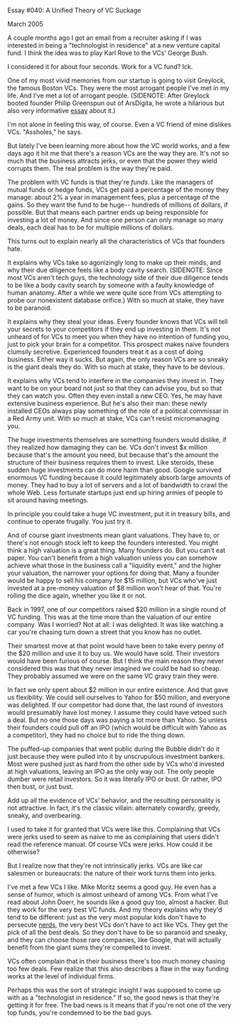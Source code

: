 Essay #040: A Unified Theory of VC Suckage


  
 
  
 March 2005   
  
 A couple months ago I got an email from a recruiter asking if I was interested in being a "technologist in residence" at a new venture capital fund. I think the idea was to play Karl Rove to the VCs' George Bush.   
  
 I considered it for about four seconds. Work for a VC fund? Ick.   
  
 One of my most vivid memories from our startup is going to visit Greylock, the famous Boston VCs. They were the most arrogant people I've met in my life. And I've met a lot of arrogant people. (SIDENOTE: After Greylock booted founder Philip Greenspun out of ArsDigita, he wrote a hilarious but also very informative [essay](http://www.waxy.org/random/arsdigita/) about it.)   
  
 I'm not alone in feeling this way, of course. Even a VC friend of mine dislikes VCs. "Assholes," he says.   
  
 But lately I've been learning more about how the VC world works,  and a few days ago it hit me that there's a reason VCs are the way they are. It's not so much that the business attracts jerks, or even that the power they wield corrupts them. The real problem is the way they're paid.   
  
 The problem with VC funds is that they're _funds_. Like the managers of mutual funds or hedge funds, VCs get paid a percentage of the money they manage: about 2% a year in management fees, plus a percentage of the gains. So they want the fund to be huge-- hundreds of millions of dollars, if possible. But that means each partner ends up being responsible for investing a lot of money. And since one person can only manage so many deals, each deal has to be for multiple millions of dollars.   
  
 This turns out to explain nearly all the characteristics of VCs that founders hate.   
  
 It explains why VCs take so agonizingly long to make up their minds, and why their due diligence feels like a body cavity search. (SIDENOTE: Since most VCs aren't tech guys, the technology side of their due diligence tends to be like a body cavity search by someone with a faulty knowledge of human anatomy. After a while we were quite sore from VCs attempting to probe our nonexistent database orifice.) With so much at stake, they have to be paranoid.   
  
 It explains why they steal your ideas. Every founder knows that VCs will tell your secrets to your competitors if they end up investing in them. It's not unheard of for VCs to meet you when they have no intention of funding you, just to pick your brain for a competitor. This prospect makes naive founders clumsily secretive. Experienced founders treat it as a cost of doing business. Either way it sucks. But again, the only reason VCs are so sneaky is the giant deals they do. With so much at stake, they have to be devious.   
  
 It explains why VCs tend to interfere in the companies they invest in. They want to be on your board not just so that they can advise you, but so that they can watch you. Often they even install a new CEO. Yes, he may have extensive business experience. But he's also their man: these newly installed CEOs always play something of the role of a political commissar in a Red Army unit. With so much at stake, VCs can't resist micromanaging you.   
  
 The huge investments themselves are something founders would dislike, if they realized how damaging they can be. VCs don't invest $x million because that's the amount you need, but because that's the amount the structure of their business requires them to invest. Like steroids, these sudden huge investments can do more harm than good. Google survived enormous VC funding because it could legitimately absorb large amounts of money. They had to buy a lot of servers and a lot of bandwidth to crawl the whole Web. Less fortunate startups just end up hiring armies of people to sit around having meetings.   
  
 In principle you could take a huge VC investment, put it in treasury bills, and continue to operate frugally. You just try it.   
  
 And of course giant investments mean giant valuations. They have to, or there's not enough stock left to keep the founders interested. You might think a high valuation is a great thing. Many founders do. But you can't eat paper. You can't benefit from a high valuation unless you can somehow achieve what those in the business  call a "liquidity event," and the higher your valuation, the narrower your options for doing that. Many a founder would be happy to sell his company for $15 million, but VCs who've just invested at a pre-money valuation of $8 million won't hear of that. You're rolling the dice again, whether you like it or not.   
  
 Back in 1997, one of our competitors raised $20 million in a single round of VC funding. This was at the time more than the valuation of our entire company. Was I worried? Not at all: I was delighted. It was like watching a car you're chasing turn down a street that you know has no outlet.   
  
 Their smartest move at that point would have been to take every penny of the $20 million and use it to buy us. We would have sold. Their investors would have been furious of course. But I think the main reason they never considered this was that they never imagined we could be had so cheap. They probably assumed we were on the same VC gravy train they were.   
  
 In fact we only spent about $2 million in our entire existence. And that gave us flexibility. We could sell ourselves to Yahoo for $50 million, and everyone was delighted. If our competitor had done that, the last round of investors would presumably have lost money. I assume they could have vetoed such a deal. But no one those days was paying a lot more than Yahoo. So unless their founders could pull off an IPO (which would be difficult with Yahoo as a competitor), they had no choice but to ride the thing down.   
  
 The puffed-up companies that went public during the Bubble didn't do it just because they were pulled into it by unscrupulous investment bankers. Most were pushed just as hard from the other side by VCs who'd invested at high valuations, leaving an IPO as the only way out. The only people dumber were retail investors. So it was literally IPO or bust. Or rather, IPO then bust, or just bust.   
  
 Add up all the evidence of VCs' behavior, and the resulting personality is not attractive. In fact, it's the classic villain: alternately cowardly, greedy, sneaky, and overbearing.   
  
 I used to take it for granted that VCs were like this. Complaining that VCs were jerks used to seem as naive to me as complaining that users didn't read the reference manual. Of course VCs were jerks. How could it be otherwise?   
  
 But I realize now that they're not intrinsically jerks. VCs are like car salesmen or bureaucrats: the nature of their work turns them into jerks.   
  
 I've met a few VCs I like. Mike Moritz seems a good guy. He even has a sense of humor, which is almost unheard of among VCs. From what I've read about John Doerr, he sounds like a good guy too, almost a hacker. But they work for the very best VC funds. And my theory explains why they'd tend to be different: just as the very most popular kids don't have to persecute [nerds](nerds.html), the very best VCs don't have to act like VCs. They get the pick of all the best deals. So they don't have to be so paranoid and sneaky, and they can choose those rare companies, like Google, that will actually benefit from the giant sums they're compelled to invest.   
  
 VCs often complain that in their business there's too much money chasing too few deals. Few realize that this also describes a flaw in the way funding works at the level of individual firms.   
  
 Perhaps this was the sort of strategic insight I was supposed to come up with as a "technologist in residence." If so, the good news is that they're getting it for free. The bad news is it means that if you're not one of the very top funds, you're condemned to be the bad guys.   
  
 
  
 
  
  
